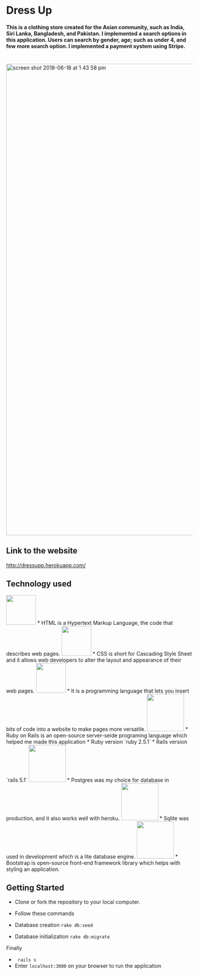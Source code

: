# Dress Up
#### This is a clothing store created for the Asian community, such as India, Siri Lanka, Bangladesh, and Pakistan. I implemented a search options in this application. Users can search by gender, age; such as under 4, and few more search option. I implemented a payment system using Stripe.
#

<img width="1269" alt="screen shot 2018-06-18 at 1 43 58 pm" src="https://user-images.githubusercontent.com/26211014/41552769-ccca8e7a-72fd-11e8-84e4-77d5313cbc3f.png">


## Link to the website
http://dressupp.herokuapp.com/


## Technology used

<img src="http://www.asti.co.in/wp-content/uploads/2017/01/html_icon.png"  width="80px">
* HTML is a Hypertext Markup Language, the code that describes web pages.

<img src="http://icons.iconarchive.com/icons/graphics-vibe/developer/256/css-icon.png"  width="80px">
* CSS is short for Cascading Style Sheet and it allows web developers to alter the layout and appearance of their web pages.

<img src="https://cms-assets.tutsplus.com/uploads/users/34/posts/26194/preview_image/javascript.png"  width="80px">
* It is a programming language that lets you insert bits of code into a website to make pages more versatile.

<img src="https://upload.wikimedia.org/wikipedia/commons/thumb/6/62/Ruby_On_Rails_Logo.svg/1200px-Ruby_On_Rails_Logo.svg.png"  width="100px">
* Ruby on Rails is an open-source server-seide programing language which helped me made this application
* Ruby version
`ruby 2.5.1`
* Rails version
`rails 5.1`
<img src="https://images.g2crowd.com/uploads/product/image/social_landscape/social_landscape_1489695931/postgresql.png"  width="100px">
* Postgres was my choice for database in production, and it also works well with heroku.

<img src="https://upload.wikimedia.org/wikipedia/commons/thumb/3/38/SQLite370.svg/1280px-SQLite370.svg.png"  width="100px">
* Sqlite was used in development which is a lite database engine.

<img src="https://jfdi.info/wp-content/uploads/bootstrap.png" width="100px">
* Bootstrap is open-source front-end framework library which helps with styling an application.


## Getting Started
* Clone or fork the repository to your local computer.
* Follow these commands

* Database creation
`rake db:seed`

* Database initialization
`rake db:migrate`

Finally
* ` rails s`
* Enter `localhost:3000` on your browser to run the application



